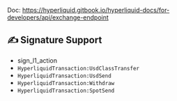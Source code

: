 Doc: https://hyperliquid.gitbook.io/hyperliquid-docs/for-developers/api/exchange-endpoint
## ✍️ Signature Support
- sign_l1_action
- `HyperliquidTransaction:UsdClassTransfer`
- `HyperliquidTransaction:UsdSend`
- `HyperliquidTransaction:Withdraw`
- `HyperliquidTransaction:SpotSend`
